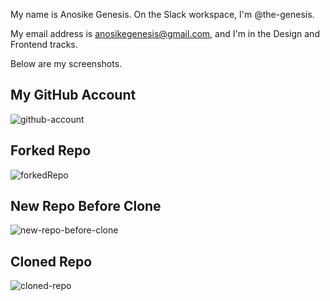 
My name is Anosike Genesis. On the Slack workspace, I'm @the-genesis. 

My email address is anosikegenesis@gmail.com, and I'm in the Design and Frontend tracks.

Below are my screenshots.

## My GitHub Account
![github-account](https://user-images.githubusercontent.com/62021311/80487278-69298700-8911-11ea-8404-2340648289aa.PNG)


## Forked Repo
![forkedRepo](https://user-images.githubusercontent.com/62021311/80487488-bd346b80-8911-11ea-9117-d5d88b113dd5.PNG)

## New Repo Before Clone
![new-repo-before-clone](https://user-images.githubusercontent.com/62021311/80487412-9b3ae900-8911-11ea-8fbf-7a73bca427f2.PNG)

## Cloned Repo
![cloned-repo](https://user-images.githubusercontent.com/62021311/80487432-a3932400-8911-11ea-8b0d-db3be902f6e0.png)